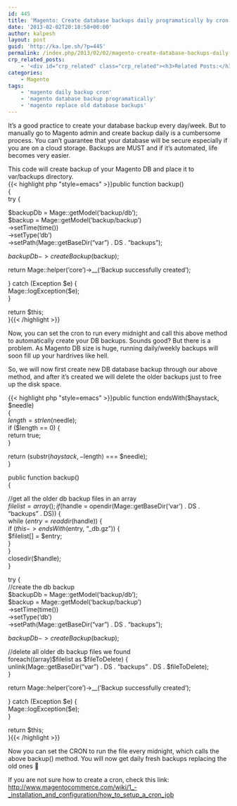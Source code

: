 ```yaml
---
id: 445
title: 'Magento: Create database backups daily programatically by cron'
date: '2013-02-02T20:18:58+00:00'
author: kalpesh
layout: post
guid: 'http://ka.lpe.sh/?p=445'
permalink: /index.php/2013/02/02/magento-create-database-backups-daily-programatically-by-cron/
crp_related_posts:
    - '<div id="crp_related" class="crp_related"><h3>Related Posts:</h3><ul><li><a href="http://ka.lpe.sh/2012/07/21/migrate-magento-to-new-server-domain-database-host/"     class="crp_title">Migrate magento to new server / domain / database / host</a></li><li><a href="http://ka.lpe.sh/2012/07/21/magento-how-to-runset-cron-in-magento/"     class="crp_title">Magento: How to run/set cron in Magento</a></li><li><a href="http://ka.lpe.sh/2012/01/17/magento-linking-multiple-shipments-with-their-invoices/"     class="crp_title">Magento: Linking multiple shipments with their invoices</a></li><li><a href="http://ka.lpe.sh/2011/09/18/upgrading-android-2-2-froyo-to-gingerbread-2-3-4-samsung-galaxy-fit-s5670/"     class="crp_title">Upgrading Android 2.2 (Froyo) to Gingerbread (2.3.4) &#8211; Samsung Galaxy Fit S5670</a></li><li><a href="http://ka.lpe.sh/2012/02/29/php-convert-simplexml-to-array/"     class="crp_title">PHP Convert SimpleXML object to Array</a></li></ul></div>'
categories:
    - Magento
tags:
    - 'magento daily backup cron'
    - 'magento database backup programatically'
    - 'magento replace old database backups'
---
```


It’s a good practice to create your database backup every day/week. But to manually go to Magento admin and create backup daily is a cumbersome process. You can’t guarantee that your database will be secure especially if you are on a cloud storage. Backups are MUST and if it’s automated, life becomes very easier.

This code will create backup of your Magento DB and place it to var/backups directory.  
{{< highlight php "style=emacs" >}}public function backup()  
{  
 try {

 $backupDb = Mage::getModel(‘backup/db’);  
 $backup = Mage::getModel(‘backup/backup’)  
 ->setTime(time())  
 ->setType(‘db’)  
 ->setPath(Mage::getBaseDir(“var”) . DS . “backups”);

 $backupDb->createBackup($backup);

 return Mage::helper(‘core’)->__(‘Backup successfully created’);

 } catch (Exception $e) {  
 Mage::logException($e);  
 }

 return $this;  
}{{< /highlight >}}  
  
Now, you can set the cron to run every midnight and call this above method to automatically create your DB backups. Sounds good? But there is a problem. As Magento DB size is huge, running daily/weekly backups will soon fill up your hardrives like hell.

So, we will now first create new DB database backup through our above method, and after it’s created we will delete the older backups just to free up the disk space.

{{< highlight php "style=emacs" >}}public function endsWith($haystack, $needle)  
{  
 $length = strlen($needle);  
 if ($length == 0) {  
 return true;  
 }

 return (substr($haystack, -$length) === $needle);  
}

public function backup()  
{

 //get all the older db backup files in an array  
 $filelist = array();  
 if ($handle = opendir(Mage::getBaseDir(‘var’) . DS . “backups” . DS)) {  
 while ($entry = readdir($handle)) {  
 if ($this->endsWith($entry, “_db.gz”)) {  
 $filelist[] = $entry;  
 }  
 }  
 closedir($handle);  
 }

 try {  
 //create the db backup  
 $backupDb = Mage::getModel(‘backup/db’);  
 $backup = Mage::getModel(‘backup/backup’)  
 ->setTime(time())  
 ->setType(‘db’)  
 ->setPath(Mage::getBaseDir(“var”) . DS . “backups”);

 $backupDb->createBackup($backup);

 //delete all older db backup files we found  
 foreach((array)$filelist as $fileToDelete) {  
 unlink(Mage::getBaseDir(“var”) . DS . “backups” . DS . $fileToDelete);  
 }

 return Mage::helper(‘core’)->__(‘Backup successfully created’);

 } catch (Exception $e) {  
 Mage::logException($e);  
 }

 return $this;  
}{{< /highlight >}}

Now you can set the CRON to run the file every midnight, which calls the above backup() method. You will now get daily fresh backups replacing the old ones 🙂

If you are not sure how to create a cron, check this link: http://www.magentocommerce.com/wiki/1_-_installation_and_configuration/how_to_setup_a_cron_job